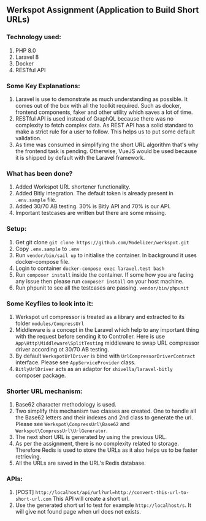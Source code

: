 ## Werkspot Assignment (Application to Build Short URLs)

### Technology used:
1. PHP 8.0
2. Laravel 8
3. Docker
4. RESTful API

### Some Key Explanations:
1. Laravel is use to demonstrate as much understanding as possible. It comes out of the box with all the toolkit required. Such as docker, frontend components, faker and other utility which saves a lot of time.
2. RESTful API is used instead of GraphQL because there was no complexity to fetch complex data. As REST API has a solid standard to make a strict rule for a user to follow. This helps us to put some default validation.
3. As time was consumed in simplifying the short URL algorithm that's why the frontend task is pending. Otherwise, VueJS would be used because it is shipped by default with the Laravel framework.

### What has been done?
1. Added Workspot URL shortener functionality.
1. Added Bitly integration. The default token is already present in `.env.sample` file.
1. Added 30/70 AB testing. 30% is Bitly API and 70% is our API.
1. Important testcases are written but there are some missing.

### Setup:
1. Get git clone `git clone https://github.com/Modelizer/werkspot.git`
1. Copy `.env.sample` to `.env`
1. Run `vendor/bin/sail up` to initialise the container. In background it uses docker-compose file.
1. Login to container `docker-compose exec laravel.test bash`
1. Run `composer install` inside the container. If some how you are facing any issue then please run `composer install` on your host machine.
1. Run phpunit to see all the testcases are passing. `vendor/bin/phpunit`

### Some Keyfiles to look into it:
1. Werkspot url compressor is treated as a library and extracted to its folder `modules/CompressUrl`
1. Middleware is a concept in the Laravel which help to any important thing with the request before sending it to Controller. Here is use `App\Http\Middleware\SplitTesting` middleware to swap URL compressor driver according ot 30/70 AB testing.
1. By default `WerkspotUrlDriver` is bind with `UrlCompressorDriverContract` interface. Please see `AppServiceProvider` class.
1. `BitlyUrlDriver` acts as an adaptor for `shivella/laravel-bitly` composer package.

### Shorter URL mechanism:
1. Base62 character methodology is used.
1. Two simplify this mechanism two classes are created. One to handle all the Base62 letters and their indexes and 2nd class to generate the url. Please see `Werkspot\CompressUrl\Base62` and `Werkspot\CompressUrl\UrlGenerator`.
1. The next short URL is generated by using the previous URL.
1. As per the assignment, there is no complexity related to storage. Therefore Redis is used to store the URLs as it also helps us to be faster retrieving.
1. All the URLs are saved in the URL's Redis database.

### APIs:
1. [POST] `http://localhost/api/url?url=http://convert-this-url-to-short-url.com` This API will create a short url.
2. Use the generated short url to test for example `http://localhost/s`. It will give not found page when url does not exists.
